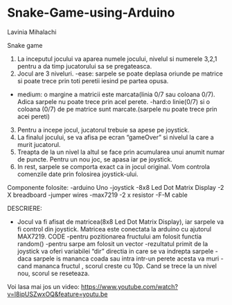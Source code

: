 # Snake-Game-using-Arduino

Lavinia Mihalachi


Snake game 
1.	La inceputul jocului va aparea numele jocului, nivelul si numerele 3,2,1 pentru a da timp jucatorului sa se pregateasca.
2.	Jocul are 3 niveluri.
   -ease: sarpele se poate deplasa oriunde pe matrice si poate trece prin toti peretii iesind pe partea opusa.
  - medium: o margine a matricii este marcata(linia 0/7 sau coloana 0/7). Adica sarpele nu poate trece prin acel perete.
  -hard:o linie(0/7) si o coloana (0/7) de pe matrice sunt marcate.(sarpele nu poate trece prin acei pereti) 
3.	Pentru a incepe jocul, jucatorul trebuie sa apese pe joystick.
4.	La finalul jocului, se va afisa pe ecran “gameOver” si nivelul la care a murit jucatorul.
5.	Treapta de la un nivel la altul se face prin acumularea unui anumit numar de puncte. Pentru un nou joc, se apasa iar pe joystick.
6.	In rest, sarpele se comporta exact ca in jocul original. Vom controla comenzile date prin folosirea joystick-ului.


Componente folosite:
-arduino Uno
-joystick
-8x8 Led Dot Matrix Display
-2 X breadboard
-jumper wires
-max7219
-2 x resistor
-F-M cable

DESCRIERE:
-	Jocul va fi afisat de matricea(8x8 Led Dot Matrix Display), iar sarpele va fi control din joystick. Matricea este conectata la arduino cu ajutorul MAX7219.
CODE
-pentru pozitionarea fructului am folosit functia random()
-pentru sarpe am folosit un vector
-rezultatul primit de la joystick va oferi variabilei “dir” directia in care se va indrepta sarpele
-daca sarpele is mananca coada sau intra intr-un perete acesta va muri
-cand mananca fructul , scorul creste cu 10p. Cand se trece la un nivel nou, scorul se reseteaza.
   
Voi lasa mai jos un video:
https://www.youtube.com/watch?v=l8ipUSZwxOQ&feature=youtu.be
